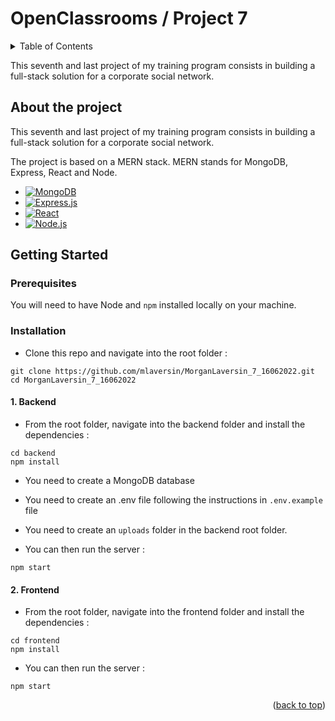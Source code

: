 # OpenClassrooms / Project 7

<!-- TABLE OF CONTENTS -->
<details>
  <summary>Table of Contents</summary>
  <ul>
    <li>
      <a href="#about-the-project">About The Project</a>
      <ul>
        <li><a href="#built-with">Built With</a></li>
      </ul>
    </li>
    <li>
      <a href="#getting-started">Getting Started</a>
      <ul>
        <li><a href="#prerequisites">Prerequisites</a></li>
        <li><a href="#installation">Installation</a></li>
      </ul>
    </li>
    <li><a href="#usage">Usage</a></li>
    <li><a href="#roadmap">Roadmap</a></li>
    <li><a href="#contributing">Contributing</a></li>
    <li><a href="#license">License</a></li>
    <li><a href="#contact">Contact</a></li>
    <li><a href="#acknowledgments">Acknowledgments</a></li>
  </ul>
</details>

<a name="readme-top"></a>

This seventh and last project of my training program consists in building a full-stack solution for a corporate social network.

## About the project

This seventh and last project of my training program consists in building a full-stack solution for a corporate social network.

The project is based on a MERN stack. MERN stands for MongoDB, Express, React and Node.

- [![MongoDB][mongodb]][mongodb]
- [![Express.js][express.js]][express-url]
- [![React][react.js]][react-url]
- [![Node.js][node.js]][node-url]

## Getting Started

### Prerequisites

You will need to have Node and `npm` installed locally on your machine.

### Installation

- Clone this repo and navigate into the root folder :

```shell
git clone https://github.com/mlaversin/MorganLaversin_7_16062022.git
cd MorganLaversin_7_16062022
```

#### 1. Backend

- From the root folder, navigate into the backend folder and install the dependencies :

```shell
cd backend
npm install
```

- You need to create a MongoDB database

- You need to create an .env file following the instructions in `.env.example` file

- You need to create an `uploads` folder in the backend root folder.

- You can then run the server :

```shell
npm start
```

#### 2. Frontend

- From the root folder, navigate into the frontend folder and install the dependencies :

```shell
cd frontend
npm install
```

- You can then run the server :

```shell
npm start
```

<p align="right">(<a href="#readme-top">back to top</a>)</p>

<!-- MARKDOWN LINKS & IMAGES -->

[mongodb]: https://img.shields.io/badge/MongoDB-4EA94B?style=for-the-badge&logo=mongodb&logoColor=white
[express.js]: https://img.shields.io/badge/Express.js-404D59?style=for-the-badge
[react.js]: https://img.shields.io/badge/React-20232A?style=for-the-badge&logo=react&logoColor=61DAFB
[node.js]: https://img.shields.io/badge/Node.js-43853D?style=for-the-badge&logo=node.js&logoColor=white
[mongodb-url]: https://www.mongodb.com/
[express-url]: https://expressjs.com/
[react-url]: https://reactjs.org/
[node-url]: https://nodejs.org/en/
